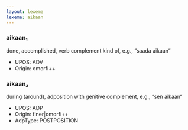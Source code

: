 ```yaml
---
layout: lexeme
lexeme: aikaan
---
```


###  aikaan₁

done, accomplished, verb complement kind of, e.g., “saada aikaan“
* UPOS:  ADV
* Origin:  omorfi++


###  aikaan₂

during (around), adposition with genitive complement, e.g., “sen aikaan“
* UPOS:  ADP
* Origin:  finer|omorfi++
* AdpType:  POSTPOSITION

